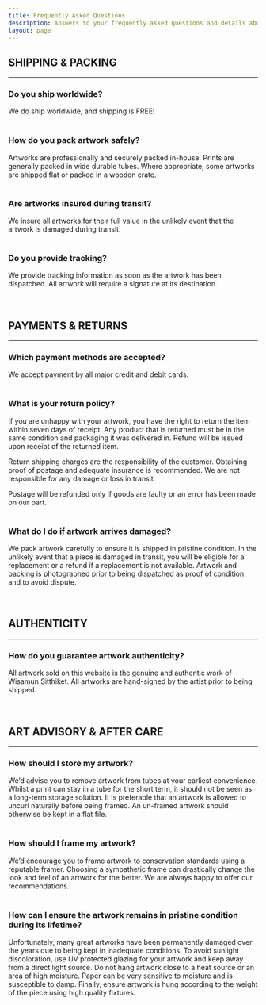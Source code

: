 ```yaml
---
title: Frequently Asked Questions
description: Answers to your frequently asked questions and details about out shipping and return policies.
layout: page
---
```

## SHIPPING & PACKING
------
### Do you ship worldwide?
We do ship worldwide, and shipping is FREE!
<br/><br/>
### How do you pack artwork safely?
Artworks are professionally and securely packed in-house. Prints are generally packed in wide durable tubes. Where appropriate, some artworks are shipped flat or packed in a wooden crate.
<br/><br/>
### Are artworks insured during transit?
We insure all artworks for their full value in the unlikely event that the artwork is damaged during transit.
<br/><br/>
### Do you provide tracking?
We provide tracking information as soon as the artwork has been dispatched. All artwork will require a signature at its destination.
<br/><br/><br/>
## PAYMENTS & RETURNS
------
### Which payment methods are accepted?
We accept payment by all major credit and debit cards.
<br/><br/>
### What is your return policy?
If you are unhappy with your artwork, you have the right to return the item within seven days of receipt. Any product that is returned must be in the same condition and packaging it was delivered in. Refund will be issued upon receipt of the returned item.

Return shipping charges are the responsibility of the customer. Obtaining proof of postage and adequate insurance is recommended. We are not responsible for any damage or loss in transit.

Postage will be refunded only if goods are faulty or an error has been made on our part.
<br/><br/>
### What do I do if artwork arrives damaged?
We pack artwork carefully to ensure it is shipped in pristine condition. In the unlikely event that a piece is damaged in transit, you will be eligible for a replacement or a refund if a replacement is not available. Artwork and packing is photographed prior to being dispatched as proof of condition and to avoid dispute.
<br/><br/><br/>
## AUTHENTICITY
------
### How do you guarantee artwork authenticity?
All artwork sold on this website is the genuine and authentic work of Wisamun Sitthiket. All artworks are hand-signed by the artist prior to being shipped.
<br/><br/><br/>
## ART ADVISORY & AFTER CARE
------
### How should I store my artwork?
We’d advise you to remove artwork from tubes at your earliest convenience. Whilst a print can stay in a tube for the short term, it should not be seen as a long-term storage solution. It is preferable that an artwork is allowed to uncurl naturally before being framed. An un-framed artwork should otherwise be kept in a flat file.
<br/><br/>
### How should I frame my artwork?
We’d encourage you to frame artwork to conservation standards using a reputable framer. Choosing a sympathetic frame can drastically change the look and feel of an artwork for the better. We are always happy to offer our recommendations.
<br/><br/>
### How can I ensure the artwork remains in pristine condition during its lifetime?
Unfortunately, many great artworks have been permanently damaged over the years due to being kept in inadequate conditions. To avoid sunlight discoloration, use UV protected glazing for your artwork and keep away from a direct light source. Do not hang artwork close to a heat source or an area of high moisture. Paper can be very sensitive to moisture and is susceptible to damp. Finally, ensure artwork is hung according to the weight of the piece using high quality fixtures.
<br/><br/>
